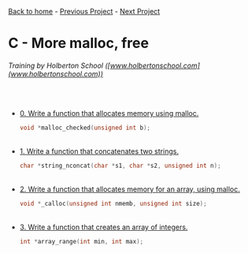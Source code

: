 [Back to home](/README.md) - [Previous Project](/malloc_free/README.md) - [Next Project](/pointers_arrays_strings/README.md)

# C - More malloc, free
###### Training by Holberton School ([www.holbertonschool.com](www.holbertonschool.com))
&nbsp;
- [0. Write a function that allocates memory using malloc.](0-malloc_checked.c)
    ```c
    void *malloc_checked(unsigned int b);
    ```
    &nbsp;
- [1. Write a function that concatenates two strings.](1-string_nconcat.c)
    ```c
    char *string_nconcat(char *s1, char *s2, unsigned int n);
    ```
    &nbsp;
- [2. Write a function that allocates memory for an array, using malloc.](2-calloc.c)
    ```c
    void *_calloc(unsigned int nmemb, unsigned int size);
    ```
    &nbsp;
- [3. Write a function that creates an array of integers.](3-array_range.c)
    ```c
    int *array_range(int min, int max);
    ```
  
